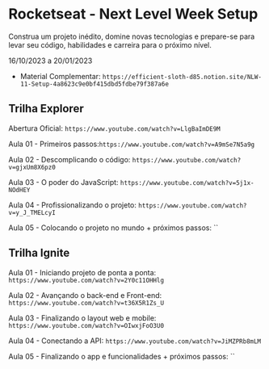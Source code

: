 # Rocketseat - Next Level Week Setup

Construa um projeto inédito, domine novas tecnologias e prepare-se para levar seu código, habilidades e carreira para o próximo nível.

16/10/2023 a 20/01/2023

- Material Complementar: `https://efficient-sloth-d85.notion.site/NLW-11-Setup-4a8623c9e0bf415dbd5fdbe79f387a6e`

## Trilha Explorer

Abertura Oficial: `https://www.youtube.com/watch?v=LlgBaImDE9M`

Aula 01 - Primeiros passos:`https://www.youtube.com/watch?v=A9mSe7N5a9g`

Aula 02 - Descomplicando o código: `https://www.youtube.com/watch?v=gjxUm8X6pz0`

Aula 03 - O poder do JavaScript: `https://www.youtube.com/watch?v=5j1x-NOdHEY`

Aula 04 - Profissionalizando o projeto: `https://www.youtube.com/watch?v=y_J_TMELcyI`

Aula 05 - Colocando o projeto no mundo + próximos passos: ``

## Trilha Ignite

Aula 01 - Iniciando projeto de ponta a ponta: `https://www.youtube.com/watch?v=2Y0c11OHHlg`

Aula 02 - Avançando o back-end e Front-end: `https://www.youtube.com/watch?v=t36X5R1Zs_U`

Aula 03 - Finalizando o layout web e mobile: `https://www.youtube.com/watch?v=OIwxjFoO3U0`

Aula 04 - Conectando a API: `https://www.youtube.com/watch?v=JiMZPRb8mLM`

Aula 05 - Finalizando o app e funcionalidades + próximos passos: ``
